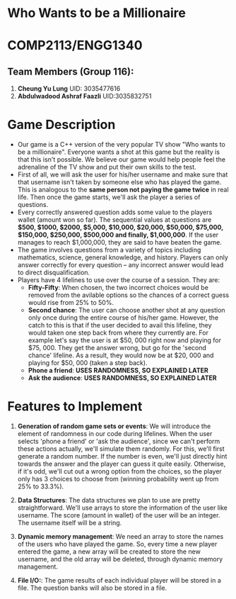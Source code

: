 # Who Wants to be a Millionaire

# COMP2113/ENGG1340

## Team Members (Group 116):
1. **Cheung Yu Lung** UID: 3035477616
2. **Abdulwadood Ashraf Faazli** UID:3035832751

# Game Description

- Our game is a C++ version of the very popular TV show "Who wants to be a millionaire". Everyone wants a shot at this game but the reality is that this isn't possible. We believe our game would help people feel the adrenaline of the TV show and put their own skills to the test.
- First of all, we will ask the user for his/her username and make sure that that username isn't taken by someone else who has played the game. This is analogous to the **same person not paying the game twice** in real life. Then once the game starts, we'll ask the player a series of questions.
- Every correctly answered question adds some value to the players wallet (amount won so far). The sequential values at questions are **$500, $1000, $2000, $5,000, $10,000, $20,000, $50,000, $75,000, $150,000, $250,000, $500,000 and finally, $1,000,000**. If the user manages to reach $1,000,000, they are said to have beaten the game.
- The game involves questions from a variety of topics including mathematics, science, general knowledge, and history. Players can only answer correctly for every question – any incorrect answer would lead to direct disqualification.
- Players have 4 lifelines to use over the course of a session. They are:
  -  **Fifty-Fifty**: When chosen, the two incorrect choices would be removed from the avilable options so the chances of a correct guess would rise from 25% to 50%. 
  -  **Second chance**: The user can choose another shot at any question only once during the entire course of his/her game. However, the catch to this is that if the user decided to avail this lifeline, they would taken one step back from where they currently are. For example let's say the user is at $50, 000 right now and playing for $75, 000. They get the answer wrong, but go for the 'second chance' lifeline. As a result, they would now be at $20, 000 and playing for $50, 000 (taken a step back).
  -  **Phone a friend**: **USES RANDOMNESS, SO EXPLAINED LATER**
  -  **Ask the audience**: **USES RANDOMNESS, SO EXPLAINED LATER**

# Features to Implement

1) **Generation of random game sets or events**: We will introduce the element of randomness in our code during lifelines. When the user selects 'phone a friend' or 'ask the audience', since we can't perform these actions actually, we'll simulate them randomly. For this, we'll first generate a random number. If the number is even, we'll just directly hint towards the answer and the player can guess it quite easily. Otherwise, if it's odd, we'll cut out a wrong option from the choices, so the player only has 3 choices to choose from (winning probability went up from 25% to 33.3%).

2) **Data Structures**: The data structures we plan to use are pretty straightforward. We'll use arrays to store the information of the user like username. The score (amount in wallet) of the user will be an integer. The username itself will be a string.

3) **Dynamic memory management**: We need an array to store the names of the users who have played the game. So, every time a new player entered the game, a new array will be created to store the new username, and the old array will be deleted, through dynamic memory management.

4) **File I/O:**: The game results of each individual player will be stored in a file. The question banks will also be stored in a file. 

